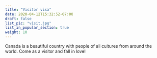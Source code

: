 ```yaml
---
title: "Visitor visa"
date: 2020-04-12T15:32:52-07:00
draft: false
list_pic: "visit.jpg"
list_in_popular_section: true
weight: 10
---
```


Canada is a beautiful country with people of all cultures from around the world. Come as a visitor and fall in love!

